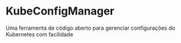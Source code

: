 # KubeConfigManager
Uma ferramenta de código aberto para gerenciar configurações do Kubernetes com facilidade
